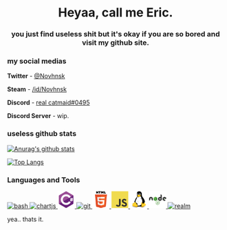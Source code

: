 <h1 align="center">Heyaa, call me Eric.</h1>
<h3 align="center">you just find useless shit but it's okay if you are so bored and visit my github site.</h3>

### my social medias

**Twitter** - [@Novhnsk](https://twitter.com/Novhnsk)

**Steam** - [/id/Novhnsk](https://steamcommunity.com/id/Novhnsk)

**Discord** - [real catmaid#0495](https://dsc.bio/novhnsk)

**Discord Server** - wip.

### useless github stats 
[![Anurag's github stats](https://github-readme-stats.vercel.app/api?username=Novhnsk&theme=material-palenight&hide=contribs,prs)](https://github.com/anuraghazra/github-readme-stats)


[![Top Langs](https://github-readme-stats.vercel.app/api/top-langs/?username=Novhnsk&layout=compact&show_icons=true&theme=material-palenight)](https://github.com/anuraghazra/github-readme-stats)

<h3 align="left">Languages and Tools</h3>
<p align="left"> <a href="https://www.gnu.org/software/bash/" target="_blank"> <img src="https://www.vectorlogo.zone/logos/gnu_bash/gnu_bash-icon.svg" alt="bash" width="40" height="40"/> </a> <a href="https://www.chartjs.org" target="_blank"> <img src="https://www.chartjs.org/media/logo-title.svg" alt="chartjs" width="40" height="40"/> </a> <a href="https://www.w3schools.com/cs/" target="_blank"> <img src="https://raw.githubusercontent.com/devicons/devicon/master/icons/csharp/csharp-original.svg" alt="csharp" width="40" height="40"/> </a> <a href="https://git-scm.com/" target="_blank"> <img src="https://www.vectorlogo.zone/logos/git-scm/git-scm-icon.svg" alt="git" width="40" height="40"/> </a> <a href="https://www.w3.org/html/" target="_blank"> <img src="https://raw.githubusercontent.com/devicons/devicon/master/icons/html5/html5-original-wordmark.svg" alt="html5" width="40" height="40"/> </a> <a href="https://developer.mozilla.org/en-US/docs/Web/JavaScript" target="_blank"> <img src="https://raw.githubusercontent.com/devicons/devicon/master/icons/javascript/javascript-original.svg" alt="javascript" width="40" height="40"/> </a> <a href="https://www.linux.org/" target="_blank"> <img src="https://raw.githubusercontent.com/devicons/devicon/master/icons/linux/linux-original.svg" alt="linux" width="40" height="40"/> </a> <a href="https://nodejs.org" target="_blank"> <img src="https://raw.githubusercontent.com/devicons/devicon/master/icons/nodejs/nodejs-original-wordmark.svg" alt="nodejs" width="40" height="40"/> </a> <a href="https://realm.io/" target="_blank"> <img src="https://raw.githubusercontent.com/bestofjs/bestofjs-webui/8665e8c267a0215f3159df28b33c365198101df5/public/logos/realm.svg" alt="realm" width="40" height="40"/> </a> </p>

yea.. thats it.
